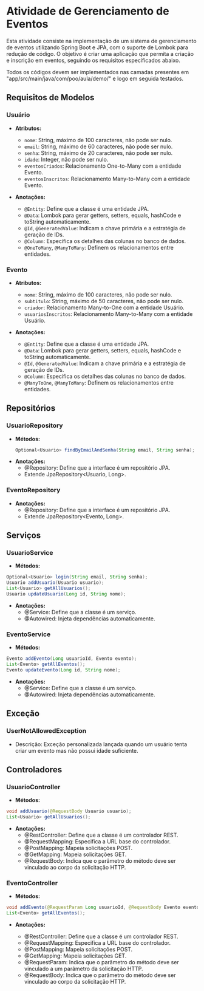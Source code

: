 # Atividade de Gerenciamento de Eventos

Esta atividade consiste na implementação de um sistema de gerenciamento de eventos utilizando Spring Boot e JPA, com o suporte de Lombok para redução de código. O objetivo é criar uma aplicação que permita a criação e inscrição em eventos, seguindo os requisitos especificados abaixo.

Todos os códigos devem ser implementados nas camadas presentes em "app/src/main/java/com/poo/aula/demo/" e logo em seguida testados.

## Requisitos de Modelos

### Usuário

- **Atributos:**
  - `nome`: String, máximo de 100 caracteres, não pode ser nulo.
  - `email`: String, máximo de 60 caracteres, não pode ser nulo.
  - `senha`: String, máximo de 20 caracteres, não pode ser nulo.
  - `idade`: Integer, não pode ser nulo.
  - `eventosCriados`: Relacionamento One-to-Many com a entidade Evento.
  - `eventosInscritos`: Relacionamento Many-to-Many com a entidade Evento.

- **Anotações:**
  - `@Entity`: Define que a classe é uma entidade JPA.
  - `@Data`: Lombok para gerar getters, setters, equals, hashCode e toString automaticamente.
  - `@Id`, `@GeneratedValue`: Indicam a chave primária e a estratégia de geração de IDs.
  - `@Column`: Especifica os detalhes das colunas no banco de dados.
  - `@OneToMany`, `@ManyToMany`: Definem os relacionamentos entre entidades.

### Evento

- **Atributos:**
  - `nome`: String, máximo de 100 caracteres, não pode ser nulo.
  - `subtitulo`: String, máximo de 50 caracteres, não pode ser nulo.
  - `criador`: Relacionamento Many-to-One com a entidade Usuário.
  - `usuariosInscritos`: Relacionamento Many-to-Many com a entidade Usuário.

- **Anotações:**
  - `@Entity`: Define que a classe é uma entidade JPA.
  - `@Data`: Lombok para gerar getters, setters, equals, hashCode e toString automaticamente.
  - `@Id`, `@GeneratedValue`: Indicam a chave primária e a estratégia de geração de IDs.
  - `@Column`: Especifica os detalhes das colunas no banco de dados.
  - `@ManyToOne`, `@ManyToMany`: Definem os relacionamentos entre entidades.

## Repositórios

### UsuarioRepository

- **Métodos:**
  ```java
  Optional<Usuario> findByEmailAndSenha(String email, String senha);
- **Anotações:**
    - @Repository: Define que a interface é um repositório JPA.
    - Extende JpaRepository<Usuario, Long>.

### EventoRepository

- **Anotações:**
    - @Repository: Define que a interface é um repositório JPA.
    - Extende JpaRepository<Evento, Long>.


## Serviços

### UsuarioService

- **Métodos:**
```java
Optional<Usuario> login(String email, String senha);
Usuario addUsuario(Usuario usuario);
List<Usuario> getAllUsuarios();
Usuario updateUsuario(Long id, String nome);
```

- **Anotações:**
    - @Service: Define que a classe é um serviço.
    - @Autowired: Injeta dependências automaticamente.

### EventoService
- **Métodos:**
```java
Evento addEvento(Long usuarioId, Evento evento);
List<Evento> getAllEventos();
Evento updateEvento(Long id, String nome);
```

- **Anotações:**
    - @Service: Define que a classe é um serviço.
    - @Autowired: Injeta dependências automaticamente.

## Exceção

### UserNotAllowedException
- Descrição: Exceção personalizada lançada quando um usuário tenta criar um evento mas não possui idade suficiente.

## Controladores
### UsuarioController
- **Métodos:**
```java
void addUsuario(@RequestBody Usuario usuario);
List<Usuario> getAllUsuarios();
```
- **Anotações:**
    - @RestController: Define que a classe é um controlador REST.
    - @RequestMapping: Especifica a URL base do controlador.
    - @PostMapping: Mapeia solicitações POST.
    - @GetMapping: Mapeia solicitações GET.
    - @RequestBody: Indica que o parâmetro do método deve ser vinculado ao corpo da solicitação HTTP.

### EventoController
- **Métodos:**
```java
void addEvento(@RequestParam Long usuarioId, @RequestBody Evento evento);
List<Evento> getAllEventos();
```

- **Anotações:**

    - @RestController: Define que a classe é um controlador REST.
    - @RequestMapping: Especifica a URL base do controlador.
    - @PostMapping: Mapeia solicitações POST.
    - @GetMapping: Mapeia solicitações GET.
    - @RequestParam: Indica que o parâmetro do método deve ser vinculado a um parâmetro da solicitação HTTP.
    - @RequestBody: Indica que o parâmetro do método deve ser vinculado ao corpo da solicitação HTTP.